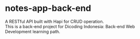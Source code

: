 # notes-app-back-end
A RESTful API built with Hapi for CRUD operation.\
This is a back-end project for Dicoding Indonesia: Back-end Web Development learning path.

